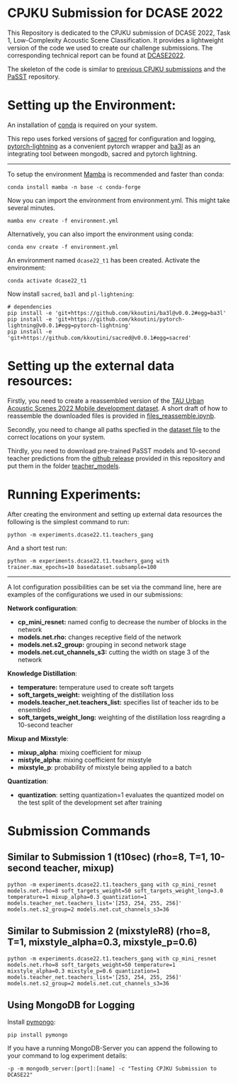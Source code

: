 # CPJKU Submission for DCASE 2022

This Repository is dedicated to the CPJKU submission of DCASE 2022, Task 1, Low-Complexity Acoustic Scene Classification. It provides a lightweight version of the code we used to create our challenge submissions. The corresponding technical report can be found at [DCASE2022](https://dcase.community/documents/challenge2022/technical_reports/DCASE2021_Schmid_77_t1.pdf).

The skeleton of the code is similar to [previous CPJKU submissions](https://github.com/kkoutini/cpjku_dcase20) and the [PaSST](https://github.com/kkoutini/PaSST) repository.


# Setting up the Environment:


An installation of [conda](https://docs.conda.io/en/latest/miniconda.html) is required on your system.

This repo uses forked versions of [sacred](https://github.com/kkoutini/sacred) for configuration and logging, [pytorch-lightning](https://github.com/kkoutini/pytorch-lightning) as a convenient pytorch wrapper and [ba3l](https://github.com/kkoutini/ba3l) as an integrating tool 
between mongodb, sacred and pytorch lightning.

-----------------------

To setup the environment [Mamba](https://github.com/mamba-org/mamba) is recommended and faster than conda:


```
conda install mamba -n base -c conda-forge
```

Now you can import the environment from environment.yml. This might take several minutes.

```
mamba env create -f environment.yml
```

Alternatively, you can also import the environment using conda:

```
conda env create -f environment.yml
```

An environment named `dcase22_t1` has been created. Activate the environment:

```
conda activate dcase22_t1
```


Now install `sacred`, `ba3l` and `pl-lightening`:

```shell
# dependencies
pip install -e 'git+https://github.com/kkoutini/ba3l@v0.0.2#egg=ba3l'
pip install -e 'git+https://github.com/kkoutini/pytorch-lightning@v0.0.1#egg=pytorch-lightning'
pip install -e 'git+https://github.com/kkoutini/sacred@v0.0.1#egg=sacred' 
```

# Setting up the external data resources:

Firstly, you need to create a reassembled version of the [TAU Urban Acoustic Scenes 2022 Mobile development dataset](https://zenodo.org/record/6337421#.YrQaohuxVhE). A short draft of how to reassemble the downloaded files is provided in [files_reassemble.ipynb](files_reassemble.ipynb).

Secondly, you need to change all paths specfied in the [dataset file](datasets/dcase22/dcase22t1.py) to the correct locations on your system.

Thirdly, you need to download pre-trained PaSST models and 10-second teacher predictions from the [github release](https://github.com/CPJKU/cpjku_dcase22/releases/tag/v0.0.1) provided in this repository and put them in the folder [teacher_models](teacher_models).

# Running Experiments:

After creating the environment and setting up external data resources the following is the simplest command to run:

```
python -m experiments.dcase22.t1.teachers_gang
```
And a short test run:

```
python -m experiments.dcase22.t1.teachers_gang with trainer.max_epochs=10 basedataset.subsample=100
```

-----------------------

A lot configuration possibilities can be set via the command line, here are examples of the configurations we used in our submissions:

**Network configuration**:

- **cp_mini_resnet:** named config to decrease the number of blocks in the network
- **models.net.rho:** changes receptive field of the network
- **models.net.s2_group:** grouping in second network stage
- **models.net.cut_channels_s3:** cutting the width on stage 3 of the network

**Knowledge Distillation**:

- **temperature:** temperature used to create soft targets
- **soft_targets_weight:** weighting of the distillation loss
- **models.teacher_net.teachers_list:** specifies list of teacher ids to be ensembled
- **soft_targets_weight_long:** weighting of the distillation loss reagrding a 10-second teacher

**Mixup and Mixstyle**:

- **mixup_alpha**: mixing coefficient for mixup
- **mistyle_alpha**: mixing coefficient for mixstyle
- **mixstyle_p**: probability of mixstyle being applied to a batch

**Quantization**:

- **quantization**: setting quantization=1 evaluates the quantized model on the test split of the development set after training


# Submission Commands

## Similar to Submission 1 (t10sec) (rho=8, T=1, 10-second teacher, mixup) 
```
python -m experiments.dcase22.t1.teachers_gang with cp_mini_resnet models.net.rho=8 soft_targets_weight=50 soft_targets_weight_long=3.0 temperature=1 mixup_alpha=0.3 quantization=1 models.teacher_net.teachers_list='[253, 254, 255, 256]' models.net.s2_group=2 models.net.cut_channels_s3=36 
```

## Similar to Submission 2 (mixstyleR8) (rho=8, T=1, mixstyle_alpha=0.3, mixstyle_p=0.6)

```
python -m experiments.dcase22.t1.teachers_gang with cp_mini_resnet models.net.rho=8 soft_targets_weight=50 temperature=1 mixstyle_alpha=0.3 mixstyle_p=0.6 quantization=1 models.teacher_net.teachers_list='[253, 254, 255, 256]' models.net.s2_group=2 models.net.cut_channels_s3=36 
```

## Using MongoDB for Logging

Install [pymongo](https://pypi.org/project/pymongo/):

```
pip install pymongo
```

If you have a running MongoDB-Server you can append the following to your command to log experiment details:

```
-p -m mongodb_server:[port]:[name] -c "Testing CPJKU Submission to DCASE22"
```








